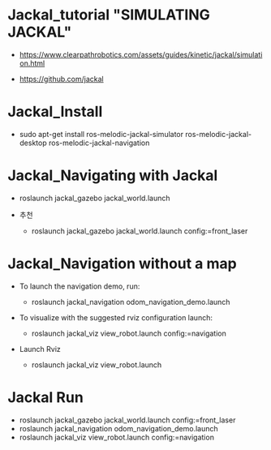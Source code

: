 # Jackal_tutorial "SIMULATING JACKAL"

- https://www.clearpathrobotics.com/assets/guides/kinetic/jackal/simulation.html

- https://github.com/jackal
    
# Jackal_Install

  - sudo apt-get install ros-melodic-jackal-simulator ros-melodic-jackal-desktop ros-melodic-jackal-navigation

# Jackal_Navigating with Jackal

  - roslaunch jackal_gazebo jackal_world.launch
  
  - 추천
  
    - roslaunch jackal_gazebo jackal_world.launch config:=front_laser

# Jackal_Navigation without a map

  - To launch the navigation demo, run:
  
    - roslaunch jackal_navigation odom_navigation_demo.launch
    
  - To visualize with the suggested rviz configuration launch:
  
    - roslaunch jackal_viz view_robot.launch config:=navigation

  - Launch Rviz
    
     - roslaunch jackal_viz view_robot.launch

# Jackal Run
- roslaunch jackal_gazebo jackal_world.launch config:=front_laser
- roslaunch jackal_navigation odom_navigation_demo.launch
- roslaunch jackal_viz view_robot.launch config:=navigation

